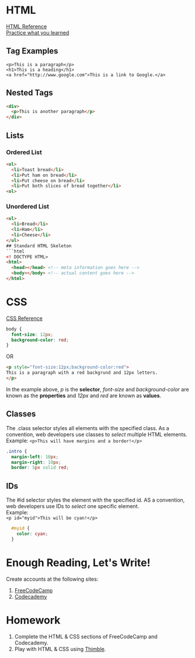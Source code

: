 # HTML  
[HTML Reference](http://www.w3schools.com/tags/default.asp)  
[Practice what you learned](https://thimble.mozilla.org/)
## Tag Examples
`<p>This is a paragraph</p>`  
`<h1>This is a heading</h1>`  
`<a href="http://www.google.com">This is a link to Google.</a>`
## Nested Tags  
```html
<div>
  <p>This is another paragraph</p>
</div>
```
## Lists
### Ordered List
```html
<ol>
  <li>Toast bread</li>
  <li>Put ham on bread</li>
  <li>Put cheese on bread</li>
  <li>Put both slices of bread together</li>
<ol>
```
### Unordered List
```html
<ul>
  <li>Bread</li>
  <li>Ham</li>
  <li>Cheese</li>
</ul>
## Standard HTML Skeleton
```html
<! DOCTYPE HTML>
<html>
  <head></head> <!-- meta information goes here -->
  <body></body> <!-- actual content goes here -->
</html>
```
# CSS
[CSS Reference](http://www.w3schools.com/cssref/default.asp)
```css
body {
  font-size: 12px;
  background-color: red;
}
```
OR
```html
<p style="font-size:12px;background-color:red">
This is a paragraph with a red backgrund and 12px letters.
</p>
```
In the example above, *p* is the **selector**, *font-size* and *background-color* are known as the **properties** and *12px* and *red* are known as **values**.

## Classes
The .class selector styles all elements with the specified class.  As a convention, web developers use classes to *select* multiple HTML elements.  
Example:
`<p>This will have margins and a border!</p>`
```css
.intro {
  margin-left: 10px;
  margin-right: 10px;
  border: 5px solid red;
```
## IDs
The #id selector styles the element with the specified id.  AS a convention, web developers use IDs to *select* one specific element.  
Example:  
`<p id="myid">This will be cyan!</p>`
```css
  #myid {
    color: cyan;
  }
```


# Enough Reading, Let's Write!
Create accounts at the following sites:
1. [FreeCodeCamp](http://www.freecodecamp.com/)
2. [Codecademy](https://www.codecademy.com/)

# Homework
1. Complete the HTML & CSS sections of FreeCodeCamp and Codecademy.
2. Play with HTML & CSS using [Thimble](https://thimble.mozilla.org/).